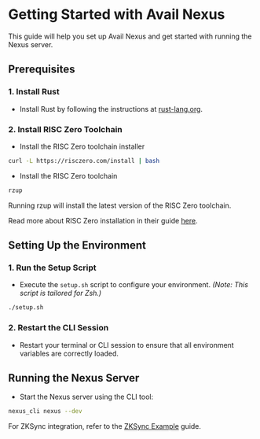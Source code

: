 # Getting Started with Avail Nexus

This guide will help you set up Avail Nexus and get started with running the Nexus server.

## Prerequisites

### 1. Install Rust

- Install Rust by following the instructions at [rust-lang.org](https://www.rust-lang.org/tools/install).

### 2. Install RISC Zero Toolchain

- Install the RISC Zero toolchain installer
```zsh
curl -L https://risczero.com/install | bash
```
- Install the RISC Zero toolchain 
```zsh 
rzup
```
Running rzup will install the latest version of the RISC Zero toolchain.

Read more about RISC Zero installation in their guide [here](https://dev.risczero.com/api/zkvm/install).

## Setting Up the Environment

### 1. Run the Setup Script

- Execute the `setup.sh` script to configure your environment. _(Note: This script is tailored for Zsh.)_

```zsh
./setup.sh
```

### 2. Restart the CLI Session

- Restart your terminal or CLI session to ensure that all environment variables are correctly loaded.

## Running the Nexus Server

- Start the Nexus server using the CLI tool:

```zsh
nexus_cli nexus --dev
```

For ZKSync integration, refer to the [ZKSync Example](1_zksync_example.md) guide.
```
